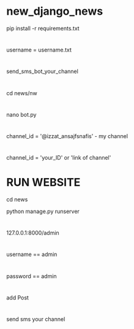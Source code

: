 # new_django_news
 
pip install -r requirements.txt
#
username = username.txt

#
send_sms_bot_your_channel
#
cd news/nw
#
nano bot.py
#
channel_id = '@izzat_ansajfsnafis' - my channel 
#
channel_id = 'your_ID' or 'link of channel'



# RUN WEBSITE
cd news

python manage.py runserver
#
127.0.0.1:8000/admin 
#
username == admin 
#
password == admin

#
add Post
#
send sms your channel 

